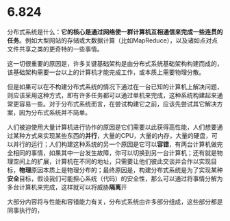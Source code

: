 



# 6.824

分布式系统是什么：**它的核心是通过网络使一群计算机互相通信来完成一些连贯的任务**。例如大型网站的存储或大数据计算（比如MapReduce），以及诸如点对点文件共享之类的更奇特的一些事情。

这一切很重要的原因是，许多关键基础架构是由分布式系统基础架构构建而成的，该基础架构需要一台以上的计算机才能完成工作，或本质上需要物理分散。

但是如果可以在不构建分布式系统的情况下通过在一台已知的计算机上解决问题，则应该采用这种方式，即有许多任务都可以通过单机来完成，这种系统构建起来通常更容易一些。对于分布式系统而言，在尝试构建它之前，应该先尝试其它解决方案，因为分布式系统并不简单。

人们被迫使用大量计算机进行协作的原因是它们需要以此获得高性能，人们想要通过某种方式来实现某些东西的**并行**，大量的CPU，大量的内存，大量的硬盘，可以并行的运行；人们构建这种系统的另一个原因是它可以**容错**，有两台计算机做完全相同的事情，如果其中一台发生故障，你可以切换到另一台计算机；还有就是物理空间上的扩展，计算机在不同的地址，只需要让他们彼此交谈并合作以实现目标，**物理**原因本质上是物理分布的；最终原因是，构建分布式系统是为了实现某种**安全**目标，假设我们可能担心系统（代码）的安全性，那么可以通过将事情分解为多台计算机来完成，这样就可以将威胁**隔离**开

大部分内容将与性能和容错能力有关，分布式系统由许多部分组成，这些部分都是同事执行的，

